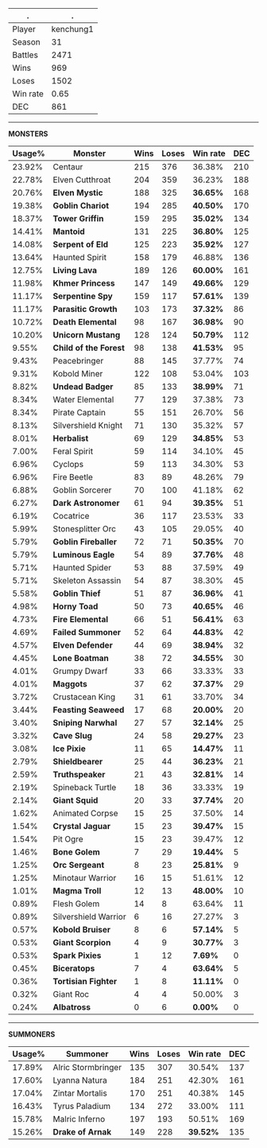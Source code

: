 .|.
|-|-
Player|kenchung1
Season|31
Battles|2471
Wins|969
Loses|1502
Win rate|0.65
DEC|861

---
**MONSTERS**

Usage%|Monster|Wins|Loses|Win rate|DEC|
-|-|-|-|-|-|
23.92%|Centaur|215|376|36.38%|210|
22.78%|Elven Cutthroat|204|359|36.23%|188|
20.76%|**Elven Mystic**|188|325|**36.65%**|168|
19.38%|**Goblin Chariot**|194|285|**40.50%**|170|
18.37%|**Tower Griffin**|159|295|**35.02%**|134|
14.41%|**Mantoid**|131|225|**36.80%**|125|
14.08%|**Serpent of Eld**|125|223|**35.92%**|127|
13.64%|Haunted Spirit|158|179|46.88%|136|
12.75%|**Living Lava**|189|126|**60.00%**|161|
11.98%|**Khmer Princess**|147|149|**49.66%**|129|
11.17%|**Serpentine Spy**|159|117|**57.61%**|139|
11.17%|**Parasitic Growth**|103|173|**37.32%**|86|
10.72%|**Death Elemental**|98|167|**36.98%**|90|
10.20%|**Unicorn Mustang**|128|124|**50.79%**|112|
9.55%|**Child of the Forest**|98|138|**41.53%**|95|
9.43%|Peacebringer|88|145|37.77%|74|
9.31%|Kobold Miner|122|108|53.04%|103|
8.82%|**Undead Badger**|85|133|**38.99%**|71|
8.34%|Water Elemental|77|129|37.38%|73|
8.34%|Pirate Captain|55|151|26.70%|56|
8.13%|Silvershield Knight|71|130|35.32%|57|
8.01%|**Herbalist**|69|129|**34.85%**|53|
7.00%|Feral Spirit|59|114|34.10%|45|
6.96%|Cyclops|59|113|34.30%|53|
6.96%|Fire Beetle|83|89|48.26%|79|
6.88%|Goblin Sorcerer|70|100|41.18%|62|
6.27%|**Dark Astronomer**|61|94|**39.35%**|51|
6.19%|Cocatrice|36|117|23.53%|33|
5.99%|Stonesplitter Orc|43|105|29.05%|40|
5.79%|**Goblin Fireballer**|72|71|**50.35%**|70|
5.79%|**Luminous Eagle**|54|89|**37.76%**|48|
5.71%|Haunted Spider|53|88|37.59%|49|
5.71%|Skeleton Assassin|54|87|38.30%|45|
5.58%|**Goblin Thief**|51|87|**36.96%**|41|
4.98%|**Horny Toad**|50|73|**40.65%**|46|
4.73%|**Fire Elemental**|66|51|**56.41%**|63|
4.69%|**Failed Summoner**|52|64|**44.83%**|42|
4.57%|**Elven Defender**|44|69|**38.94%**|32|
4.45%|**Lone Boatman**|38|72|**34.55%**|30|
4.01%|Grumpy Dwarf|33|66|33.33%|33|
4.01%|**Maggots**|37|62|**37.37%**|29|
3.72%|Crustacean King|31|61|33.70%|34|
3.44%|**Feasting Seaweed**|17|68|**20.00%**|20|
3.40%|**Sniping Narwhal**|27|57|**32.14%**|25|
3.32%|**Cave Slug**|24|58|**29.27%**|23|
3.08%|**Ice Pixie**|11|65|**14.47%**|11|
2.79%|**Shieldbearer**|25|44|**36.23%**|21|
2.59%|**Truthspeaker**|21|43|**32.81%**|14|
2.19%|Spineback Turtle|18|36|33.33%|19|
2.14%|**Giant Squid**|20|33|**37.74%**|20|
1.62%|Animated Corpse|15|25|37.50%|14|
1.54%|**Crystal Jaguar**|15|23|**39.47%**|15|
1.54%|Pit Ogre|15|23|39.47%|12|
1.46%|**Bone Golem**|7|29|**19.44%**|5|
1.25%|**Orc Sergeant**|8|23|**25.81%**|9|
1.25%|Minotaur Warrior|16|15|51.61%|12|
1.01%|**Magma Troll**|12|13|**48.00%**|10|
0.89%|Flesh Golem|14|8|63.64%|11|
0.89%|Silvershield Warrior|6|16|27.27%|3|
0.57%|**Kobold Bruiser**|8|6|**57.14%**|5|
0.53%|**Giant Scorpion**|4|9|**30.77%**|3|
0.53%|**Spark Pixies**|1|12|**7.69%**|0|
0.45%|**Biceratops**|7|4|**63.64%**|5|
0.36%|**Tortisian Fighter**|1|8|**11.11%**|0|
0.32%|Giant Roc|4|4|50.00%|3|
0.24%|**Albatross**|0|6|**0.00%**|0|

---
**SUMMONERS**

Usage%|Summoner|Wins|Loses|Win rate|DEC|
-|-|-|-|-|-|
17.89%|Alric Stormbringer|135|307|30.54%|137|
17.60%|Lyanna Natura|184|251|42.30%|161|
17.04%|Zintar Mortalis|170|251|40.38%|145|
16.43%|Tyrus Paladium|134|272|33.00%|111|
15.78%|Malric Inferno|197|193|50.51%|169|
15.26%|**Drake of Arnak**|149|228|**39.52%**|135|
